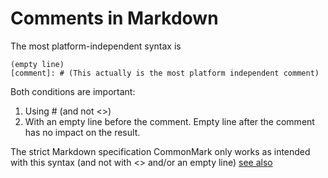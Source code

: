 Comments in Markdown
====================

The most platform-independent syntax is

```
(empty line)
[comment]: # (This actually is the most platform independent comment)
```

Both conditions are important:

1. Using # (and not <>)
2. With an empty line before the comment. Empty line after the comment has no impact on the result.

The strict Markdown specification CommonMark only works as intended with this syntax (and not with <> and/or an empty line)
[see also][L1]

[L1]: https://stackoverflow.com/questions/4823468/comments-in-markdown?rq=1
